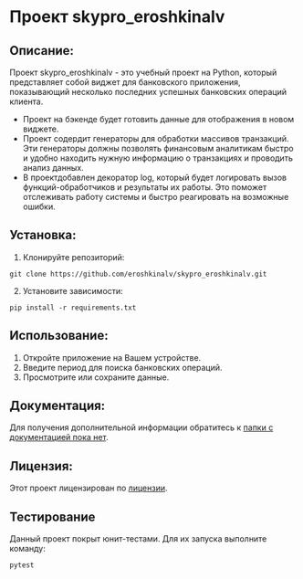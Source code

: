 # Проект skypro_eroshkinalv

## Описание:

Проект skypro_eroshkinalv - это учебный проект на Python, который представляет собой виджет для банковского приложения, 
показывающий несколько последних успешных банковских операций клиента.
- Проект на бэкенде будет готовить данные для отображения в новом виджете.
- Проект содердит генераторы для обработки массивов транзакций. Эти генераторы должны позволять финансовым аналитикам быстро и удобно находить нужную информацию о транзакциях и проводить анализ данных.
- В проектдобавлен декоратор log, который будет логировать вызов функций-обработчиков и результаты их работы. Это поможет отслеживать работу системы и быстро реагировать на возможные ошибки.

## Установка:

1. Клонируйте репозиторий:
```
git clone https://github.com/eroshkinalv/skypro_eroshkinalv.git
```
2. Установите зависимости:
```
pip install -r requirements.txt
```
## Использование:

1. Откройте приложение на Вашем устройстве.
2. Введите период для поиска банковских операций.
3. Просмотрите или сохраните данные.

## Документация:

Для получения дополнительной информации обратитесь к [папки с документацией пока нет](docs/README.md).

## Лицензия:

Этот проект лицензирован по [лицензии](LICENSE.txt).

## Тестирование
Данный проект покрыт юнит-тестами. Для их запуска выполните команду:
```
pytest
```

